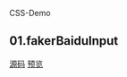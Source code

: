 CSS-Demo

## 01.fakerBaiduInput
[源码](https://github.com/YyzclYang/CSS-DEMO/tree/master/01.fakerBaiduInput) [预览](https://yyzclyang.github.io/CSS-DEMO/01.fakerBaiduInput/index.html)